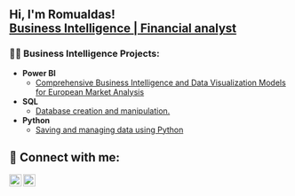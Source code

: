 <h2>Hi, I'm Romualdas! <br/><a href="www.linkedin.com/in/romualdas-lubys-515621124">Business Intelligence | Financial analyst</a></h1>

<h3>👨‍💻 Business Intelligence Projects:</h2>

- <b>Power BI</b>
  - [Comprehensive Business Intelligence and Data Visualization Models for European Market Analysis](https://github.com/Romas85/Power-BI)
- <b>SQL</b>
  - [Database creation and manipulation.](https://github.com/Romas85/SQL_project)
- <b>Python</b>
  - [Saving and managing data using Python](https://github.com/Romas85/PythonProjects)

<h2> 🤳 Connect with me:</h2>

[<img align="left" alt="JoshMadakor | LinkedIn" width="22px" src="https://cdn.jsdelivr.net/npm/simple-icons@v3/icons/linkedin.svg" />][linkedin]
[<img align="left" alt="JoshMadakor | Instagram" width="22px" src="https://cdn.jsdelivr.net/npm/simple-icons@3.13.0/icons/facebook.svg" />][facebok]

[facebok]: https://www.facebook.com/romualdas.lubys
[linkedin]: https://www.linkedin.com/in/romualdas-lubys-515621124

<!--
**joshmadakor1/joshmadakor1** is a ✨ _special_ ✨ repository because its `README.md` (this file) appears on your GitHub profile.

Here are some ideas to get you started:

- 🔭 I’m currently working on ...
- 🌱 I’m currently learning ...
- 👯 I’m looking to collaborate on ...
- 🤔 I’m looking for help with ...
- 💬 Ask me about ...
- 📫 How to reach me: ...
- 😄 Pronouns: ...
- ⚡ Fun fact: ...
-->
